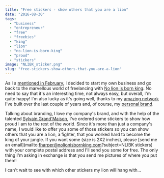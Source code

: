 ```yaml
---
title: "Free stickers - show others that you are a lion"
date: "2016-08-30"
tags: 
  - "business"
  - "entrepreneur"
  - "free"
  - "freebies"
  - "king"
  - "lion"
  - "no-lion-is-born-king"
  - "proud"
  - "stickers"
image: "NLIBK_sticker.png"
slug: "free-stickers-show-others-that-you-are-a-lion"
---
```


As I a [mentioned in February](https://fred.dev/open-for-new-contracts/), I decided to start my own business and go back to the marvellous world of freelancing with [No lion is born king](https://nolionisbornking.com). No need to say that it's an interesting time, not always easy, but overall, I'm quite happy! I'm also lucky as it's going well, thanks to my [amazing network](https://www.linkedin.com/in/fredericharper) I've built over the last couple of years and, of course, my [personal brand](https://www.amazon.com/Success-Programming-Recognition-Influence-Personal-ebook/dp/B01JC1ML5Y/).

Talking about branding, I love my company's brand, and with the help of the talented [Sylvain Grand'Maison](https://fono.ca/), I've ordered some stickers to show how proud I am to the rest of the world. Since it's more than just a company's name, I would like to offer you some of those stickers so you can show others that you are a lion, a fighter, that you worked hard to become the king of your jungle. If you want some (size is 2X2 inches), please [send me an email](mailto:fharper@nolionisbornking.com?subject=NLIBK stickers) with your complete postal address and I'll send you some for free. The only thing I'm asking in exchange is that you send me pictures of where you put them!

I can't wait to see with which other stickers my lion will hang with...
